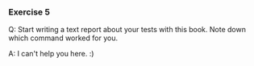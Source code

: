 ### Exercise 5

Q: Start writing a text report about your tests with this book. Note down which command worked for you.

A: I can't help you here. :\)